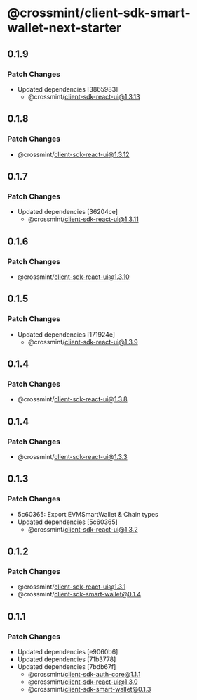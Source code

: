 # @crossmint/client-sdk-smart-wallet-next-starter

## 0.1.9

### Patch Changes

-   Updated dependencies [3865983]
    -   @crossmint/client-sdk-react-ui@1.3.13

## 0.1.8

### Patch Changes

-   @crossmint/client-sdk-react-ui@1.3.12

## 0.1.7

### Patch Changes

-   Updated dependencies [36204ce]
    -   @crossmint/client-sdk-react-ui@1.3.11

## 0.1.6

### Patch Changes

-   @crossmint/client-sdk-react-ui@1.3.10

## 0.1.5

### Patch Changes

-   Updated dependencies [171924e]
    -   @crossmint/client-sdk-react-ui@1.3.9

## 0.1.4

### Patch Changes

-   @crossmint/client-sdk-react-ui@1.3.8

## 0.1.4

### Patch Changes

-   @crossmint/client-sdk-react-ui@1.3.3

## 0.1.3

### Patch Changes

-   5c60365: Export EVMSmartWallet & Chain types
-   Updated dependencies [5c60365]
    -   @crossmint/client-sdk-react-ui@1.3.2

## 0.1.2

### Patch Changes

-   @crossmint/client-sdk-react-ui@1.3.1
-   @crossmint/client-sdk-smart-wallet@0.1.4

## 0.1.1

### Patch Changes

-   Updated dependencies [e9060b6]
-   Updated dependencies [71b3778]
-   Updated dependencies [7bdb67f]
    -   @crossmint/client-sdk-auth-core@1.1.1
    -   @crossmint/client-sdk-react-ui@1.3.0
    -   @crossmint/client-sdk-smart-wallet@0.1.3
